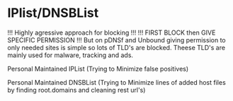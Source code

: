 # IPlist/DNSBList
!!! Highly agressive approach for blocking !!!
!!! FIRST BLOCK then GIVE SPECIFIC PERMISSION !!!
But on pDNSf and Unbound giving permission to only needed sites is simple so lots of TLD's are blocked.
Theese TLD's are mainly used for malware, tracking and ads.

Personal Maintained IPList (Trying to Minimize false positives)

Personal Maintained DNSBList (Trying to Minimize lines of added host files by finding root.domains and cleaning rest url's)
